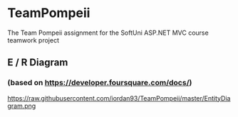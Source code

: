 # TeamPompeii
The Team Pompeii assignment for the SoftUni ASP.NET MVC course teamwork project

## E / R Diagram
### (based on https://developer.foursquare.com/docs/)
https://raw.githubusercontent.com/iordan93/TeamPompeii/master/EntityDiagram.png
